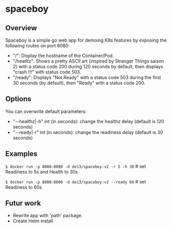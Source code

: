 # spaceboy

## Overview

Spaceboy is a simple go web app for demoing K8s features by exposing the following routes on port 8080:
* "/": Display the hostname of the Container/Pod.
* "/heatltz": Shows a pretty ASCII art (inspired by Stranger Things saison 2) with a status code 200 during 120 seconds by default, then displays "crash !!!" with status code 503.
* "/ready": Displays "Not Ready" with a status code 503 during the first 30 seconds (by default), then "Ready" with a status code 200.

## Options

You can overwrite default parameters:
* "--healthz|-h" int (in seconds): change the healthz delay (default is 120 seconds)
* "--ready|-r" int (in seconds): change the readiness delay (default is 30 seconds)

## Examples

`$ docker run -p 8080:8080 -d de13/spaceboy:v2 -r 5 -h 30` # set Readiness to 5s and Health to 30s

`$ docker run -p 8080:8080 -d de13/spaceboy:v2 --ready 60` # set Readiness to 60s

## Futur work

* Rewrite app with 'path' package.
* Create Helm install